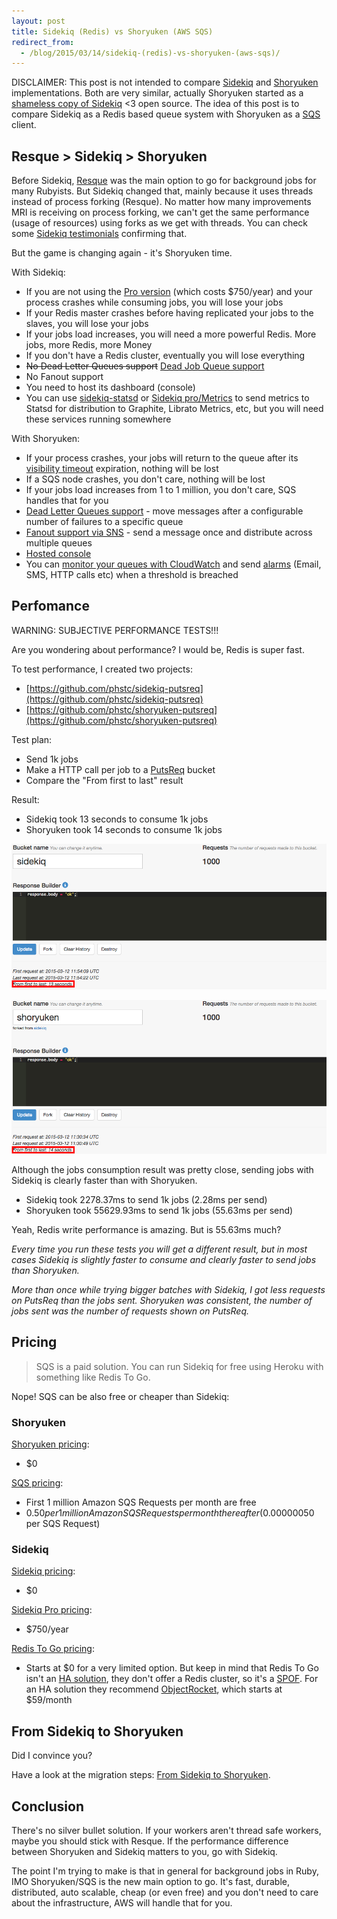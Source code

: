 ```yaml
---
layout: post
title: Sidekiq (Redis) vs Shoryuken (AWS SQS)
redirect_from:
  - /blog/2015/03/14/sidekiq-(redis)-vs-shoryuken-(aws-sqs)/
---
```


DISCLAIMER: This post is not intended to compare [Sidekiq](http://sidekiq.org/) and [Shoryuken](https://github.com/phstc/shoryuken) implementations. Both are very similar, actually Shoryuken started as a [shameless copy of Sidekiq](https://github.com/phstc/shoryuken#credits) <3 open source. The idea of this post is to compare Sidekiq as a Redis based queue system with Shoryuken as a [SQS](https://aws.amazon.com/sqs/) client.


## Resque > Sidekiq > Shoryuken

Before Sidekiq, [Resque](https://github.com/resque/resque) was the main option to go for background jobs for many Rubyists. But Sidekiq changed that, mainly because it uses threads instead of process forking (Resque). No matter how many improvements MRI is receiving on process forking, we can't get the same performance (usage of resources) using forks as we get with threads. You can check some [Sidekiq testimonials](https://github.com/mperham/sidekiq/wiki/Testimonials) confirming that.

But the game is changing again - it's Shoryuken time.

With Sidekiq:

* If you are not using the [Pro version](http://sidekiq.org/pro/) (which costs $750/year) and your process crashes while consuming jobs, you will lose your jobs
* If your Redis master crashes before having replicated your jobs to the slaves, you will lose your jobs
* If your jobs load increases, you will need a more powerful Redis. More jobs, more Redis, more Money
* If you don't have a Redis cluster, eventually you will lose everything
* <del>No Dead Letter Queues support</del> [Dead Job Queue support](https://github.com/mperham/sidekiq/wiki/Error-Handling#dead-job-queue)
* No Fanout support
* You need to host its dashboard (console)
* You can use [sidekiq-statsd](https://github.com/phstc/sidekiq-statsd) or [Sidekiq pro/Metrics](https://github.com/mperham/sidekiq/wiki/Metrics) to send metrics to Statsd for distribution to Graphite, Librato Metrics, etc, but you will need these services running somewhere

With Shoryuken:

* If your process crashes, your jobs will return to the queue after its [visibility timeout](http://docs.aws.amazon.com/AWSSimpleQueueService/latest/SQSDeveloperGuide/AboutVT.html) expiration, nothing will be lost
* If a SQS node crashes, you don't care, nothing will be lost
* If your jobs load increases from 1 to 1 million, you don't care, SQS handles that for you
* [Dead Letter Queues support](/blog/2014/11/29/sqs-to-the-rescue/#dead-letter-queues) - move messages after a configurable number of failures to a specific queue
* [Fanout support via SNS](/blog/2014/11/29/sqs-to-the-rescue/#sns-to-sqs) - send a message once and distribute across multiple queues
* [Hosted console](https://console.aws.amazon.com/sqs/home?region=us-east-1)
* You can [monitor your queues with CloudWatch](http://docs.aws.amazon.com/AWSSimpleQueueService/latest/SQSDeveloperGuide/MonitorSQSwithCloudWatch.html#SQS_metricscollected) and send [alarms](http://docs.aws.amazon.com/AmazonCloudWatch/latest/DeveloperGuide/AlarmThatSendsEmail.html) (Email, SMS, HTTP calls etc) when a threshold is breached

## Perfomance

WARNING: SUBJECTIVE PERFORMANCE TESTS!!!

Are you wondering about performance? I would be, Redis is super fast.

To test performance, I created two projects:

* [https://github.com/phstc/sidekiq-putsreq](https://github.com/phstc/sidekiq-putsreq)
* [https://github.com/phstc/shoryuken-putsreq](https://github.com/phstc/shoryuken-putsreq)

Test plan:

* Send 1k jobs
* Make a HTTP call per job to a [PutsReq](http://putsreq.com/) bucket
* Compare the "From first to last" result

Result:

* Sidekiq took 13 seconds to consume 1k jobs
* Shoryuken took 14 seconds to consume 1k jobs

![](/assets/images/posts/sidekiq-putsreq.png)

![](/assets/images/posts/shoryuken-putsreq.png)

Although the jobs consumption result was pretty close, sending jobs with Sidekiq is clearly faster than with Shoryuken.

* Sidekiq took 2278.37ms to send 1k jobs (2.28ms per send)
* Shoryuken took 55629.93ms to send 1k jobs (55.63ms per send)

Yeah, Redis write performance is amazing. But is 55.63ms much?

*Every time you run these tests you will get a different result, but in most cases Sidekiq is slightly faster to consume and clearly faster to send jobs than Shoryuken.*

*More than once while trying bigger batches with Sidekiq, I got less requests on PutsReq than the jobs sent. Shoryuken was consistent, the number of jobs sent was the number of requests shown on PutsReq.*

## Pricing

> SQS is a paid solution. You can run Sidekiq for free using Heroku with something like Redis To Go.

Nope! SQS can be also free or cheaper than Sidekiq:

### Shoryuken

[Shoryuken pricing](http://github.com/phstc/shoryuken):

* $0


[SQS pricing](https://aws.amazon.com/sqs/pricing/):

* First 1 million Amazon SQS Requests per month are free
* $0.50 per 1 million Amazon SQS Requests  per month thereafter ($0.00000050 per SQS Request)

### Sidekiq

[Sidekiq pricing](http://sidekiq.org):

* $0

[Sidekiq Pro pricing](http://sidekiq.org/pro):

* $750/year

[Redis To Go pricing](https://addons.heroku.com/redistogo):

* Starts at $0 for a very limited option. But keep in mind that Redis To Go isn't an [HA solution](https://en.wikipedia.org/wiki/High_availability), they don't offer a Redis cluster, so it's a [SPOF](https://en.wikipedia.org/wiki/Single_point_of_failure). For an HA solution they recommend [ObjectRocket](https://objectrocket.com/pricing), which starts at $59/month

## From Sidekiq to Shoryuken

Did I convince you?

Have a look at the migration steps: [From Sidekiq to Shoryuken](https://github.com/phstc/shoryuken/wiki/From-Sidekiq-to-Shoryuken).

## Conclusion

There's no silver bullet solution. If your workers aren't thread safe workers, maybe you should stick with Resque. If the performance difference between Shoryuken and Sidekiq matters to you, go with Sidekiq.

The point I'm trying to make is that in general for background jobs in Ruby, IMO Shoryuken/SQS is the new main option to go. It's fast, durable, distributed, auto scalable, cheap (or even free) and you don't need to care about the infrastructure, AWS will handle that for you.
